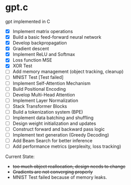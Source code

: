 # gpt.c

gpt implemented in C

- [X] Implement matrix operations
- [X] Build a basic feed-forward neural network  
- [X] Develop backpropagation 
- [X] Gradient descent
- [X] Implement ReLU and Softmax
- [X] Loss function MSE
- [X] XOR Test
- [ ] Add memory management (object tracking, cleanup)
- [ ] MNIST Test [Test failed]
- [ ] Implement Self-Attention Mechanism  
- [ ] Build Positional Encoding  
- [ ] Develop Multi-Head Attention  
- [ ] Implement Layer Normalization  
- [ ] Stack Transformer Blocks  
- [ ] Build a tokenization system (BPE)  
- [ ] Implement data batching and shuffling  
- [ ] Design weight initialization and updates  
- [ ] Construct forward and backward pass logic  
- [ ] Implement text generation (Greedy Decoding)  
- [ ] Add Beam Search for better inference  
- [ ] Add performance metrics (perplexity, loss tracking)  

Current State:

- ~~too much object reallocation, design needs to change~~
- ~~Gradients are not converging properly~~
- MNIST Test failed because of memory leaks. 

